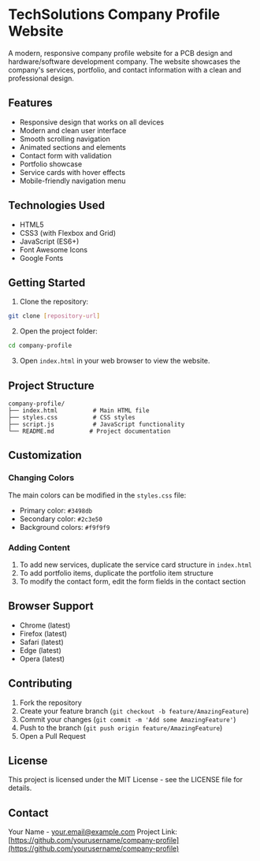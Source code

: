 # TechSolutions Company Profile Website

A modern, responsive company profile website for a PCB design and hardware/software development company. The website showcases the company's services, portfolio, and contact information with a clean and professional design.

## Features

- Responsive design that works on all devices
- Modern and clean user interface
- Smooth scrolling navigation
- Animated sections and elements
- Contact form with validation
- Portfolio showcase
- Service cards with hover effects
- Mobile-friendly navigation menu

## Technologies Used

- HTML5
- CSS3 (with Flexbox and Grid)
- JavaScript (ES6+)
- Font Awesome Icons
- Google Fonts

## Getting Started

1. Clone the repository:
```bash
git clone [repository-url]
```

2. Open the project folder:
```bash
cd company-profile
```

3. Open `index.html` in your web browser to view the website.

## Project Structure

```
company-profile/
├── index.html          # Main HTML file
├── styles.css          # CSS styles
├── script.js           # JavaScript functionality
└── README.md          # Project documentation
```

## Customization

### Changing Colors
The main colors can be modified in the `styles.css` file:
- Primary color: `#3498db`
- Secondary color: `#2c3e50`
- Background colors: `#f9f9f9`

### Adding Content
1. To add new services, duplicate the service card structure in `index.html`
2. To add portfolio items, duplicate the portfolio item structure
3. To modify the contact form, edit the form fields in the contact section

## Browser Support

- Chrome (latest)
- Firefox (latest)
- Safari (latest)
- Edge (latest)
- Opera (latest)

## Contributing

1. Fork the repository
2. Create your feature branch (`git checkout -b feature/AmazingFeature`)
3. Commit your changes (`git commit -m 'Add some AmazingFeature'`)
4. Push to the branch (`git push origin feature/AmazingFeature`)
5. Open a Pull Request

## License

This project is licensed under the MIT License - see the LICENSE file for details.

## Contact

Your Name - your.email@example.com
Project Link: [https://github.com/yourusername/company-profile](https://github.com/yourusername/company-profile) 